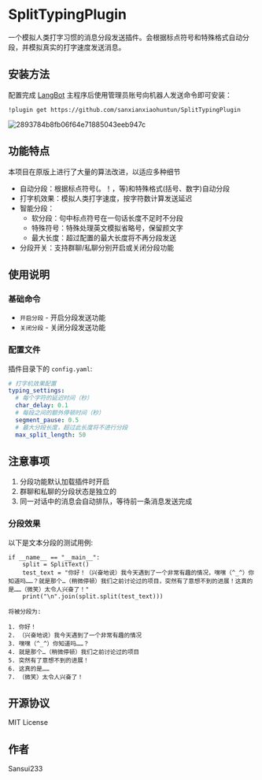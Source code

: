 # SplitTypingPlugin

一个模拟人类打字习惯的消息分段发送插件。会根据标点符号和特殊格式自动分段，并模拟真实的打字速度发送消息。

## 安装方法

配置完成 [LangBot](https://github.com/RockChinQ/LangBot) 主程序后使用管理员账号向机器人发送命令即可安装：

```
!plugin get https://github.com/sanxianxiaohuntun/SplitTypingPlugin
```

![2893784b8fb06f64e71885043eeb947c](https://github.com/user-attachments/assets/83436b58-84fb-4468-8e5d-0c34bba961db)

## 功能特点

本项目在原版上进行了大量的算法改进，以适应多种细节
- 自动分段：根据标点符号(。！，等)和特殊格式(括号、数字)自动分段
- 打字机效果：模拟人类打字速度，按字符数计算发送延迟
- 智能分段：
  - 软分段：句中标点符号在一句话长度不足时不分段
  - 特殊符号：特殊处理英文模拟省略号，保留颜文字
  - 最大长度：超过配置的最大长度将不再分段发送
- 分段开关：支持群聊/私聊分别开启或关闭分段功能

## 使用说明

### 基础命令
- `开启分段` - 开启分段发送功能
- `关闭分段` - 关闭分段发送功能

### 配置文件

插件目录下的 `config.yaml`:

```yaml
# 打字机效果配置
typing_settings:
  # 每个字符的延迟时间（秒）
  char_delay: 0.1
  # 每段之间的额外停顿时间（秒）
  segment_pause: 0.5
  # 最大分段长度，超过此长度将不进行分段
  max_split_length: 50
```

## 注意事项

1. 分段功能默认加载插件时开启
2. 群聊和私聊的分段状态是独立的
5. 同一对话中的消息会自动排队，等待前一条消息发送完成

### 分段效果

以下是文本分段的测试用例:
```
if __name__ == "__main__":
    split = SplitText()
    test_text = "你好！（兴奋地说）我今天遇到了一个非常有趣的情况，嘿嘿（^_^）你知道吗……？就是那个…（稍微停顿）我们之前讨论过的项目，突然有了意想不到的进展！这真的是……（微笑）太令人兴奋了！"
    print("\n".join(split.split(test_text)))

将被分段为:

1. 你好！
2. （兴奋地说）我今天遇到了一个非常有趣的情况
3. 嘿嘿（^_^）你知道吗……？
4. 就是那个…（稍微停顿）我们之前讨论过的项目
5. 突然有了意想不到的进展！
6. 这真的是……
7. （微笑）太令人兴奋了！
```


## 开源协议

MIT License

## 作者

Sansui233

